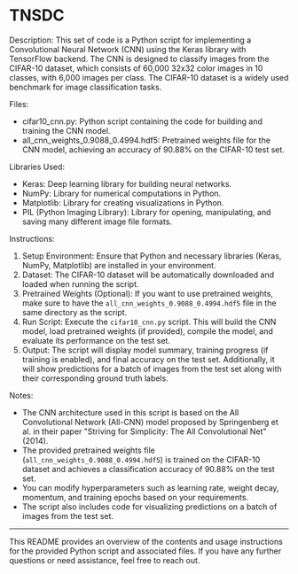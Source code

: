 # TNSDC
Description:
This set of code is a Python script for implementing a Convolutional Neural Network (CNN) using the Keras library with TensorFlow backend. The CNN is designed to classify images from the CIFAR-10 dataset, which consists of 60,000 32x32 color images in 10 classes, with 6,000 images per class. The CIFAR-10 dataset is a widely used benchmark for image classification tasks.

Files:
- cifar10_cnn.py: Python script containing the code for building and training the CNN model.
- all_cnn_weights_0.9088_0.4994.hdf5: Pretrained weights file for the CNN model, achieving an accuracy of 90.88% on the CIFAR-10 test set.

Libraries Used:
- Keras: Deep learning library for building neural networks.
- NumPy: Library for numerical computations in Python.
- Matplotlib: Library for creating visualizations in Python.
- PIL (Python Imaging Library): Library for opening, manipulating, and saving many different image file formats.

Instructions:
1. Setup Environment: Ensure that Python and necessary libraries (Keras, NumPy, Matplotlib) are installed in your environment.
2. Dataset: The CIFAR-10 dataset will be automatically downloaded and loaded when running the script.
3. Pretrained Weights (Optional): If you want to use pretrained weights, make sure to have the `all_cnn_weights_0.9088_0.4994.hdf5` file in the same directory as the script.
4. Run Script: Execute the `cifar10_cnn.py` script. This will build the CNN model, load pretrained weights (if provided), compile the model, and evaluate its performance on the test set.
5. Output: The script will display model summary, training progress (if training is enabled), and final accuracy on the test set. Additionally, it will show predictions for a batch of images from the test set along with their corresponding ground truth labels.

Notes:
- The CNN architecture used in this script is based on the All Convolutional Network (All-CNN) model proposed by Springenberg et al. in their paper "Striving for Simplicity: The All Convolutional Net" (2014).
- The provided pretrained weights file (`all_cnn_weights_0.9088_0.4994.hdf5`) is trained on the CIFAR-10 dataset and achieves a classification accuracy of 90.88% on the test set.
- You can modify hyperparameters such as learning rate, weight decay, momentum, and training epochs based on your requirements.
- The script also includes code for visualizing predictions on a batch of images from the test set.

---

This README provides an overview of the contents and usage instructions for the provided Python script and associated files. If you have any further questions or need assistance, feel free to reach out.
